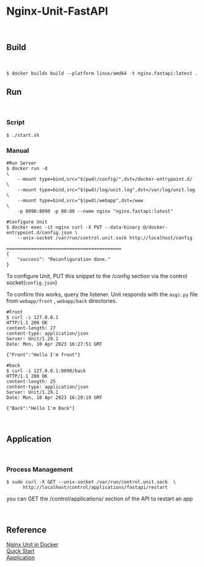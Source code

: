 # Nginx-Unit-FastAPI

<br>

## Build
<br>

```shell
$ docker buildx build --platform linux/amd64 -t nginx.fastapi:latest .
```

## Run
<br>

### Script
```shell
$ ./start.sh
```

### Manual
```shell
#Run Server
$ docker run -d                                                          \
    --mount type=bind,src="$(pwd)/config/",dst=/docker-entrypoint.d/   \
    --mount type=bind,src="$(pwd)/log/unit.log",dst=/var/log/unit.log  \
    --mount type=bind,src="$(pwd)/webapp",dst=/www                     \
    -p 8090:8090 -p 80:80 --name nginx "nginx.fastapi:latest"  

#Configure Unit
$ docker exec -it nginx curl -X PUT --data-binary @/docker-entrypoint.d/config.json \
    --unix-socket /var/run/control.unit.sock http://localhost/config

==========================================
{
    "success": "Reconfiguration done."
}
```
To configure Unit, PUT this snippet to the /config section via the control socket(`config.json`)

To confirm this works, query the listener. Unit responds with the `asgi.py` file from `webapp/front` , `webapp/back` directories.

```shell
#Front
$ curl -i 127.0.0.1
HTTP/1.1 200 OK
content-length: 27
content-type: application/json
Server: Unit/1.29.1
Date: Mon, 10 Apr 2023 16:27:51 GMT

{"Front":"Hello I'm front"}

#back
$ curl -i 127.0.0.1:8090/back
HTTP/1.1 200 OK
content-length: 25
content-type: application/json
Server: Unit/1.29.1
Date: Mon, 10 Apr 2023 16:29:19 GMT

{"Back":"Hello I'm Back"}
```
<br>

## Application
<br>

### Process Management
```shell
$ sudo curl -X GET --unix-socket /var/run/control.unit.sock  \
      http://localhost/control/applications/fastapi/restart
```
you can GET the /control/applications/ section of the API to restart an app

<br>

## Reference
[Nginx Unit in Docker](https://unit.nginx.org/howto/docker/)<br>
[Quick Start](https://unit.nginx.org/controlapi/)<br>
[Application](https://unit.nginx.org/configuration/#applications)